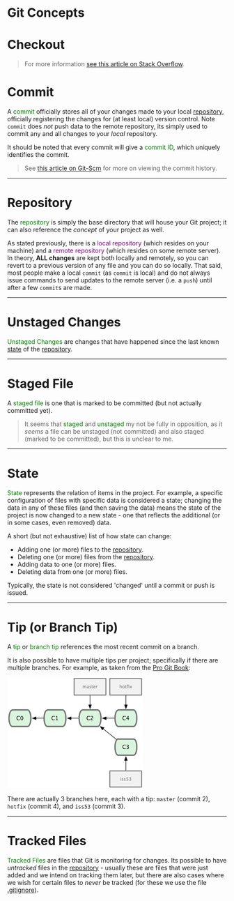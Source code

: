 # Git Concepts

# Checkout

> For more information [see this article on Stack Overflow](https://stackoverflow.com/questions/15296473/what-do-git-checkouts-really-mean).

# Commit

A <font color="green">commit</font> officially stores all of your changes made to your local [repository](learn_to_code/git/git_concepts?id=repository), officially registering the changes for (at least local) version control. Note `commit` does _not_ push data to the remote repository, its simply used to commit any and all changes to your _local_ repository.

It should be noted that every commit will give a <font color="green">commit ID</font>, which uniquely identifies the commit.

> See [this article on Git-Scm](https://git-scm.com/book/en/v2/Git-Basics-Viewing-the-Commit-History) for more on viewing the commit history.

---

# Repository

The <font color="green">repository</font> is simply the base directory that will house your Git project; it can also reference the _concept_ of your project as well.

As stated previously, there is a <font color="purple">local repository</font> (which resides on your machine) and a <font color="purple">remote repository</font> (which resides on some remote server). In theory, **ALL changes** are kept both locally and remotely, so you can revert to a previous version of any file and you can do so locally. That said, most people make a local `commit` (as `commit` is local) and do not always issue commands to send updates to the remote server (i.e. a `push`) until after a few `commit`s are made.

---

# Unstaged Changes

<font color="green">Unstaged Changes</font> are changes that have happened since the last known [state](learn_to_code/git/git_concepts?id=state) of the [repository](learn_to_code/git/git_concepts?id=repository).

---

# Staged File

A <font color="green">staged file</font> is one that is marked to be committed (but not actually committed yet). 

> It seems that <font color="green">staged</font> and <font color="green">unstaged</font> my not be fully in opposition, as it _seems_ a file can be unstaged (not committed) and also staged (marked to be committed), but this is unclear to me.

---

# State

<font color="green">State</font> represents the relation of items in the project. For example, a specific configuration of files with specific data is considered a state; changing the data in any of these files (and then saving the data) means the state of the project is now changed to a new state - one that reflects the additional (or in some cases, even removed) data.

A short (but not exhaustive) list of how state can change:
* Adding one (or more) files to the [repository](learn_to_code/git/git_concepts?id=repository).
* Deleting one (or more) files from the [repository](learn_to_code/git/git_concepts?id=repository).
* Adding data to one (or more) files.
* Deleting data from one (or more) files.

Typically, the state is not considered 'changed' until a commit or push is issued.

---

# Tip (or Branch Tip)

A <font color="green">tip</font> or <font color="green">branch tip</font> references the most recent commit on a branch.

It is also possible to have multiple tips per project; specifically if there are multiple branches. For example, as taken from the [Pro Git Book](https://git-scm.com/book/en/v2):

![Git-GUI_TipExample.png](images/Git-GUI_TipExample.png)

There are actually 3 branches here, each with a tip: `master` (commit 2), `hotfix` (commit 4), and `iss53` (commit 3).

---

# Tracked Files

<font color="green">Tracked Files</font> are files that Git is monitoring for changes. Its possible to have _untracked_ files in the [repository](learn_to_code/git/git_concepts?id=repository) - usually these are files that were just added and we intend on tracking them later, but there are also cases where we wish for certain files to _never_ be tracked (for these we use the file [.gitignore](learn_to_code/git/git?id=ignoring-files)).
